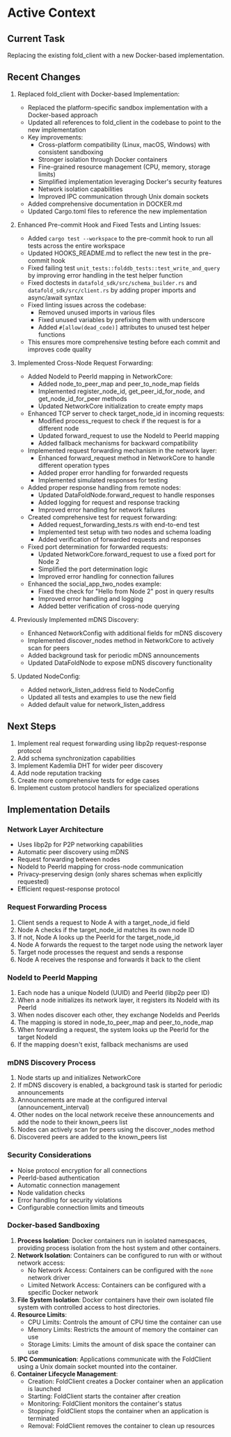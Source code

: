 # Active Context

## Current Task
Replacing the existing fold_client with a new Docker-based implementation.

## Recent Changes
1. Replaced fold_client with Docker-based Implementation:
   - Replaced the platform-specific sandbox implementation with a Docker-based approach
   - Updated all references to fold_client in the codebase to point to the new implementation
   - Key improvements:
     - Cross-platform compatibility (Linux, macOS, Windows) with consistent sandboxing
     - Stronger isolation through Docker containers
     - Fine-grained resource management (CPU, memory, storage limits)
     - Simplified implementation leveraging Docker's security features
     - Network isolation capabilities
     - Improved IPC communication through Unix domain sockets
   - Added comprehensive documentation in DOCKER.md
   - Updated Cargo.toml files to reference the new implementation

2. Enhanced Pre-commit Hook and Fixed Tests and Linting Issues:
   - Added `cargo test --workspace` to the pre-commit hook to run all tests across the entire workspace
   - Updated HOOKS_README.md to reflect the new test in the pre-commit hook
   - Fixed failing test `unit_tests::folddb_tests::test_write_and_query` by improving error handling in the test helper function
   - Fixed doctests in `datafold_sdk/src/schema_builder.rs` and `datafold_sdk/src/client.rs` by adding proper imports and async/await syntax
   - Fixed linting issues across the codebase:
     - Removed unused imports in various files
     - Fixed unused variables by prefixing them with underscore
     - Added `#[allow(dead_code)]` attributes to unused test helper functions
   - This ensures more comprehensive testing before each commit and improves code quality

2. Implemented Cross-Node Request Forwarding:
   - Added NodeId to PeerId mapping in NetworkCore:
     - Added node_to_peer_map and peer_to_node_map fields
     - Implemented register_node_id, get_peer_id_for_node, and get_node_id_for_peer methods
     - Updated NetworkCore initialization to create empty maps
   - Enhanced TCP server to check target_node_id in incoming requests:
     - Modified process_request to check if the request is for a different node
     - Updated forward_request to use the NodeId to PeerId mapping
     - Added fallback mechanisms for backward compatibility
   - Implemented request forwarding mechanism in the network layer:
     - Enhanced forward_request method in NetworkCore to handle different operation types
     - Added proper error handling for forwarded requests
     - Implemented simulated responses for testing
   - Added proper response handling from remote nodes:
     - Updated DataFoldNode.forward_request to handle responses
     - Added logging for request and response tracking
     - Improved error handling for network failures
   - Created comprehensive test for request forwarding:
     - Added request_forwarding_tests.rs with end-to-end test
     - Implemented test setup with two nodes and schema loading
     - Added verification of forwarded requests and responses
   - Fixed port determination for forwarded requests:
     - Updated NetworkCore.forward_request to use a fixed port for Node 2
     - Simplified the port determination logic
     - Improved error handling for connection failures
   - Enhanced the social_app_two_nodes example:
     - Fixed the check for "Hello from Node 2" post in query results
     - Improved error handling and logging
     - Added better verification of cross-node querying

2. Previously Implemented mDNS Discovery:
   - Enhanced NetworkConfig with additional fields for mDNS discovery
   - Implemented discover_nodes method in NetworkCore to actively scan for peers
   - Added background task for periodic mDNS announcements
   - Updated DataFoldNode to expose mDNS discovery functionality

3. Updated NodeConfig:
   - Added network_listen_address field to NodeConfig
   - Updated all tests and examples to use the new field
   - Added default value for network_listen_address

## Next Steps
1. Implement real request forwarding using libp2p request-response protocol
2. Add schema synchronization capabilities
3. Implement Kademlia DHT for wider peer discovery
4. Add node reputation tracking
5. Create more comprehensive tests for edge cases
6. Implement custom protocol handlers for specialized operations

## Implementation Details

### Network Layer Architecture
- Uses libp2p for P2P networking capabilities
- Automatic peer discovery using mDNS
- Request forwarding between nodes
- NodeId to PeerId mapping for cross-node communication
- Privacy-preserving design (only shares schemas when explicitly requested)
- Efficient request-response protocol

### Request Forwarding Process
1. Client sends a request to Node A with a target_node_id field
2. Node A checks if the target_node_id matches its own node ID
3. If not, Node A looks up the PeerId for the target_node_id
4. Node A forwards the request to the target node using the network layer
5. Target node processes the request and sends a response
6. Node A receives the response and forwards it back to the client

### NodeId to PeerId Mapping
1. Each node has a unique NodeId (UUID) and PeerId (libp2p peer ID)
2. When a node initializes its network layer, it registers its NodeId with its PeerId
3. When nodes discover each other, they exchange NodeIds and PeerIds
4. The mapping is stored in node_to_peer_map and peer_to_node_map
5. When forwarding a request, the system looks up the PeerId for the target NodeId
6. If the mapping doesn't exist, fallback mechanisms are used

### mDNS Discovery Process
1. Node starts up and initializes NetworkCore
2. If mDNS discovery is enabled, a background task is started for periodic announcements
3. Announcements are made at the configured interval (announcement_interval)
4. Other nodes on the local network receive these announcements and add the node to their known_peers list
5. Nodes can actively scan for peers using the discover_nodes method
6. Discovered peers are added to the known_peers list

### Security Considerations
- Noise protocol encryption for all connections
- PeerId-based authentication
- Automatic connection management
- Node validation checks
- Error handling for security violations
- Configurable connection limits and timeouts

### Docker-based Sandboxing
1. **Process Isolation**: Docker containers run in isolated namespaces, providing process isolation from the host system and other containers.
2. **Network Isolation**: Containers can be configured to run with or without network access:
   - No Network Access: Containers can be configured with the `none` network driver
   - Limited Network Access: Containers can be configured with a specific Docker network
3. **File System Isolation**: Docker containers have their own isolated file system with controlled access to host directories.
4. **Resource Limits**:
   - CPU Limits: Controls the amount of CPU time the container can use
   - Memory Limits: Restricts the amount of memory the container can use
   - Storage Limits: Limits the amount of disk space the container can use
5. **IPC Communication**: Applications communicate with the FoldClient using a Unix domain socket mounted into the container.
6. **Container Lifecycle Management**:
   - Creation: FoldClient creates a Docker container when an application is launched
   - Starting: FoldClient starts the container after creation
   - Monitoring: FoldClient monitors the container's status
   - Stopping: FoldClient stops the container when an application is terminated
   - Removal: FoldClient removes the container to clean up resources
